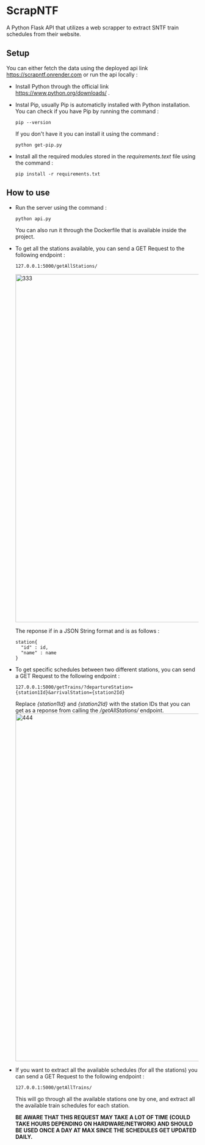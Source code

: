 # ScrapNTF
A Python Flask API that utilizes a web scrapper to extract SNTF train schedules from their website.

## Setup
You can either fetch the data using the deployed api link https://scrapntf.onrender.com or run the api locally :
* Install Python through the official link https://www.python.org/downloads/ .
  
* Instal Pip, usually Pip is automaticlly installed with Python installation.
  You can check if you have Pip by running the command :
  ```
  pip --version
  ```
  If you don't have it you can install it using the command :
  ```
  python get-pip.py
  ```
  
*  Install all the required modules stored in the *requirements.text* file using the command :
    ```
    pip install -r requirements.txt
    ```

## How to use
* Run the server using the command :
  ```
  python api.py
  ```
  You can also run it through the Dockerfile that is available inside the project.
  
* To get all the stations available, you can send a GET Request to the following endpoint :
  ```
  127.0.0.1:5000/getAllStations/
  ```
  <img width="911" alt="333" src="https://github.com/marouanosb/ScrapNTF/assets/40308566/1c83c8d3-1e09-492a-9849-ec4b14473742">
  
  The reponse if in a JSON String format and is as follows :
  ```
  station{
    "id" : id,
    "name" : name
  }
  ```
  
* To get specific schedules between two different stations, you can send a GET Request to the following endpoint :
  ```
  127.0.0.1:5000/getTrains/?departureStation={station1Id}&arrivalStation={station2Id}
  ````
  
  Replace *{station1Id}*  and *{station2Id}* with the station IDs that you can get as a reponse from calling the */getAllStations/* endpoint.
  <img width="910" alt="444" src="https://github.com/marouanosb/ScrapNTF/assets/40308566/50fad5a1-7f2a-4144-8b80-c3e8e509b090">

* If you want to extract all the available schedules (for all the stations) you can send a GET Request to the following endpoint :
  ```
  127.0.0.1:5000/getAllTrains/
  ```
  This will go through all the available stations one by one, and extract all the available train schedules for each station.
  
  **BE AWARE THAT THIS REQUEST MAY TAKE A LOT OF TIME (COULD TAKE HOURS DEPENDING ON HARDWARE/NETWORK) AND SHOULD BE USED ONCE A DAY AT MAX SINCE THE SCHEDULES GET UPDATED DAILY.**
